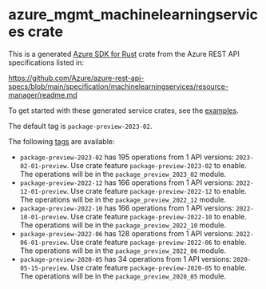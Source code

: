 # azure_mgmt_machinelearningservices crate

This is a generated [Azure SDK for Rust](https://github.com/Azure/azure-sdk-for-rust) crate from the Azure REST API specifications listed in:

https://github.com/Azure/azure-rest-api-specs/blob/main/specification/machinelearningservices/resource-manager/readme.md

To get started with these generated service crates, see the [examples](https://github.com/Azure/azure-sdk-for-rust/blob/main/services/README.md#examples).

The default tag is `package-preview-2023-02`.

The following [tags](https://github.com/Azure/azure-sdk-for-rust/blob/main/services/tags.md) are available:

- `package-preview-2023-02` has 195 operations from 1 API versions: `2023-02-01-preview`. Use crate feature `package-preview-2023-02` to enable. The operations will be in the `package_preview_2023_02` module.
- `package-preview-2022-12` has 166 operations from 1 API versions: `2022-12-01-preview`. Use crate feature `package-preview-2022-12` to enable. The operations will be in the `package_preview_2022_12` module.
- `package-preview-2022-10` has 166 operations from 1 API versions: `2022-10-01-preview`. Use crate feature `package-preview-2022-10` to enable. The operations will be in the `package_preview_2022_10` module.
- `package-preview-2022-06` has 128 operations from 1 API versions: `2022-06-01-preview`. Use crate feature `package-preview-2022-06` to enable. The operations will be in the `package_preview_2022_06` module.
- `package-preview-2020-05` has 34 operations from 1 API versions: `2020-05-15-preview`. Use crate feature `package-preview-2020-05` to enable. The operations will be in the `package_preview_2020_05` module.